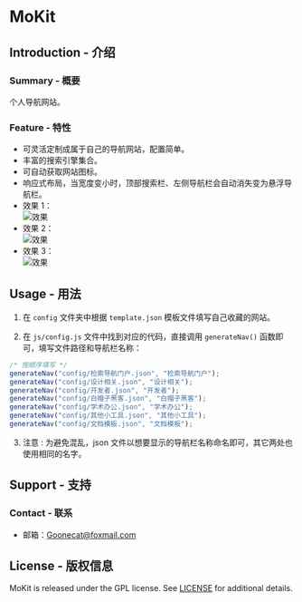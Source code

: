 # MoKit
## Introduction - 介绍
### Summary - 概要
个人导航网站。

### Feature - 特性
- 可灵活定制成属于自己的导航网站，配置简单。
- 丰富的搜索引擎集合。
- 可自动获取网站图标。
- 响应式布局，当宽度变小时，顶部搜索栏、左侧导航栏会自动消失变为悬浮导航栏。
- 效果 1：  
![效果](readme_img/图1.PNG)
- 效果 2：  
![效果](readme_img/图2.PNG)
- 效果 3：  
![效果](readme_img/图3.PNG)

## Usage - 用法
1. 在 `config` 文件夹中根据 `template.json` 模板文件填写自己收藏的网站。

2. 在 `js/config.js` 文件中找到对应的代码，直接调用 `generateNav()` 函数即可，填写文件路径和导航栏名称：
```js
/* 按顺序填写 */
generateNav("config/检索导航门户.json", "检索导航门户");
generateNav("config/设计相关.json", "设计相关");
generateNav("config/开发者.json", "开发者");
generateNav("config/白帽子黑客.json", "白帽子黑客");
generateNav("config/学术办公.json", "学术办公");
generateNav("config/其他小工具.json", "其他小工具");
generateNav("config/文档模板.json", "文档模板");
```

3. 注意 :
为避免混乱，json 文件以想要显示的导航栏名称命名即可，其它两处也使用相同的名字。

## Support - 支持
### Contact - 联系
- 邮箱：Goonecat@foxmail.com

## License - 版权信息
MoKit is released under the GPL license. See [LICENSE](https://github.com/Marlous/WFACat/blob/master/LICENSE) for additional details.